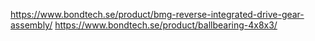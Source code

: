https://www.bondtech.se/product/bmg-reverse-integrated-drive-gear-assembly/
https://www.bondtech.se/product/ballbearing-4x8x3/